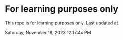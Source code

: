 # For learning purposes only
This repo is for learning purposes only.
Last updated at

Saturday, November 18, 2023 12:17:44 PM

